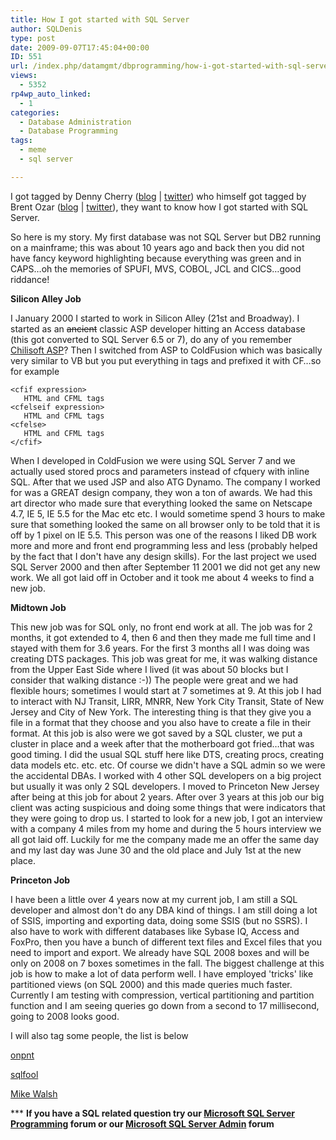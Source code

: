 ```yaml
---
title: How I got started with SQL Server
author: SQLDenis
type: post
date: 2009-09-07T17:45:04+00:00
ID: 551
url: /index.php/datamgmt/dbprogramming/how-i-got-started-with-sql-server/
views:
  - 5352
rp4wp_auto_linked:
  - 1
categories:
  - Database Administration
  - Database Programming
tags:
  - meme
  - sql server

---
```

I got tagged by Denny Cherry ([blog][1] | [twitter][2]) who himself got tagged by Brent Ozar ([blog][3] | [twitter][4]), they want to know how I got started with SQL Server.

So here is my story. My first database was not SQL Server but DB2 running on a mainframe; this was about 10 years ago and back then you did not have fancy keyword highlighting because everything was green and in CAPS…oh the memories of SPUFI, MVS, COBOL, JCL and CICS…good riddance!

**Silicon Alley Job**
  
I January 2000 I started to work in Silicon Alley (21st and Broadway). I started as an <s>ancient</s> classic ASP developer hitting an Access database (this got converted to SQL Server 6.5 or 7), do any of you remember [Chilisoft ASP][5]? Then I switched from ASP to ColdFusion which was basically very similar to VB but you put everything in tags and prefixed it with CF…so for example 

```
<cfif expression>
   HTML and CFML tags
<cfelseif expression>
   HTML and CFML tags 
<cfelse>
   HTML and CFML tags
</cfif>
```

When I developed in ColdFusion we were using SQL Server 7 and we actually used stored procs and parameters instead of cfquery with inline SQL. After that we used JSP and also ATG Dynamo. The company I worked for was a GREAT design company, they won a ton of awards. We had this art director who made sure that everything looked the same on Netscape 4.7, IE 5, IE 5.5 for the Mac etc etc. I would sometime spend 3 hours to make sure that something looked the same on all browser only to be told that it is off by 1 pixel on IE 5.5. This person was one of the reasons I liked DB work more and more and front end programming less and less (probably helped by the fact that I don't have any design skills). For the last project we used SQL Server 2000 and then after September 11 2001 we did not get any new work. We all got laid off in October and it took me about 4 weeks to find a new job.

**Midtown Job**
  
This new job was for SQL only, no front end work at all. The job was for 2 months, it got extended to 4, then 6 and then they made me full time and I stayed with them for 3.6 years. For the first 3 months all I was doing was creating DTS packages. This job was great for me, it was walking distance from the Upper East Side where I lived (it was about 50 blocks but I consider that walking distance :-)) The people were great and we had flexible hours; sometimes I would start at 7 sometimes at 9. At this job I had to interact with NJ Transit, LIRR, MNRR, New York City Transit, State of New Jersey and City of New York. The interesting thing is that they give you a file in a format that they choose and you also have to create a file in their format. At this job is also were we got saved by a SQL cluster, we put a cluster in place and a week after that the motherboard got fried…that was good timing. I did the usual SQL stuff here like DTS, creating procs, creating data models etc. etc. etc. Of course we didn't have a SQL admin so we were the accidental DBAs. I worked with 4 other SQL developers on a big project but usually it was only 2 SQL developers. I moved to Princeton New Jersey after being at this job for about 2 years. After over 3 years at this job our big client was acting suspicious and doing some things that were indicators that they were going to drop us. I started to look for a new job, I got an interview with a company 4 miles from my home and during the 5 hours interview we all got laid off. Luckily for me the company made me an offer the same day and my last day was June 30 and the old place and July 1st at the new place.

**Princeton Job**
  
I have been a little over 4 years now at my current job, I am still a SQL developer and almost don't do any DBA kind of things. I am still doing a lot of SSIS, importing and exporting data, doing some SSIS (but no SSRS). I also have to work with different databases like Sybase IQ, Access and FoxPro, then you have a bunch of different text files and Excel files that you need to import and export. We already have SQL 2008 boxes and will be only on 2008 on 7 boxes sometimes in the fall. The biggest challenge at this job is how to make a lot of data perform well. I have employed 'tricks' like partitioned views (on SQL 2000) and this made queries much faster. Currently I am testing with compression, vertical partitioning and partition function and I am seeing queries go down from a second to 17 millisecond, going to 2008 looks good.

I will also tag some people, the list is below
  
[onpnt][6]
  
[sqlfool][7]
  
[Mike Walsh][8]



\*** **If you have a SQL related question try our [Microsoft SQL Server Programming][9] forum or our [Microsoft SQL Server Admin][10] forum**<ins></ins>

 [1]: http://itknowledgeexchange.techtarget.com/sql-server/how-i-got-started-in-it/
 [2]: http://twitter.com/mrdenny
 [3]: http://www.brentozar.com/archive/2009/04/starting-the-sql-journey/
 [4]: http://twitter.com/brento
 [5]: http://www.sun.com/software/chilisoft/
 [6]: /index.php/All/?disp=authdir&author=68
 [7]: http://sqlfool.com/
 [8]: http://www.straightpathsql.com/blog
 [9]: http://forum.ltd.local/viewforum.php?f=17
 [10]: http://forum.ltd.local/viewforum.php?f=22
